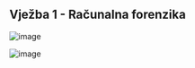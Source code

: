 ## Vježba 1 - Računalna forenzika

![image](https://user-images.githubusercontent.com/56872071/173229951-241ea790-b497-4219-bc4f-316adcbecd3d.png)

![image](https://user-images.githubusercontent.com/56872071/173229964-d664e30f-1cb7-4028-8122-916081fda761.png)

